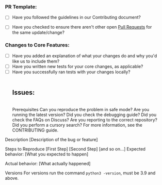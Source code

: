 ### PR Template:
* [ ] Have you followed the guidelines in our Contributing document?
* [ ] Have you checked to ensure there aren't other open <a href= "https://github.com/leodenglovescode/ezcite/pulls">Pull Requests</a> for the same update/change?


### Changes to Core Features:

* [ ] Have you added an explanation of what your changes do and why you'd like us to include them?
* [ ] Have you written new tests for your core changes, as applicable?
* [ ] Have you successfully ran tests with your changes locally?
<br><br><h2>Issues:</h2><br>
Prerequisites
 Can you reproduce the problem in safe mode?
 Are you running the latest version?
 Did you check the debugging guide?
 Did you check the FAQs on Discuss?
 Are you reporting to the correct repository?
 Did you perform a cursory search?
For more information, see the CONTRIBUTING guide.

Description
[Description of the bug or feature]

Steps to Reproduce
[First Step]
[Second Step]
[and so on...]
Expected behavior: [What you expected to happen]

Actual behavior: [What actually happened]

Versions
For versions run the command ```python3 -version```, must be 3.9 and above.

